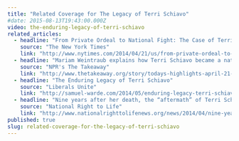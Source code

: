 ```yaml
---
title: "Related Coverage for The Legacy of Terri Schiavo"
#date: 2015-08-13T19:43:00.000Z
video: the-enduring-legacy-of-terri-schiavo
related_articles:
  - headline: "From Private Ordeal to National Fight: The Case of Terri Schiavo"
    source: "The New York Times"
    link: "http://www.nytimes.com/2014/04/21/us/from-private-ordeal-to-national-fight-the-case-of-terri-schiavo.html"
  - headline: "Mariam Weintraub explains how Terri Schiavo became a national issue"
    source: "NPR's The Takeaway"
    link: "http://www.thetakeaway.org/story/todays-highlights-april-21-2014/"
  - headline: "The Enduring Legacy of Terri Schiavo"
    source: "Liberals Unite"
    link: "http://samuel-warde.com/2014/05/enduring-legacy-terri-schiavo/"
  - headline: "Nine years after her death, the “aftermath” of Terri Schiavo continues to be distorted by the New York Times"
    source: "National Right to Life"
    link: "http://www.nationalrighttolifenews.org/news/2014/04/nine-years-after-her-death-the-aftermath-of-terri-schiavo-continues-to-be-distorted-by-the-new-york-times/#.VczyiYvGOx4"
published: true
slug: related-coverage-for-the-legacy-of-terri-schiavo
---
```


